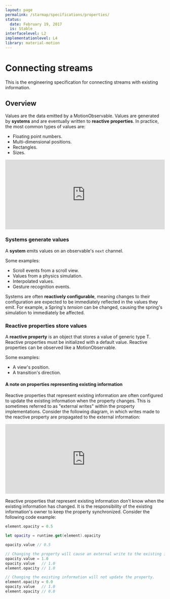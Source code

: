 ```yaml
---
layout: page
permalink: /starmap/specifications/properties/
status:
  date: February 19, 2017
  is: Stable
interfacelevel: L2
implementationlevel: L4
library: material-motion
---
```


# Connecting streams

This is the engineering specification for connecting streams with existing information.

## Overview

Values are the data emitted by a MotionObservable. Values are generated by **systems** and are
eventually written to **reactive properties**. In practice, the most common types of values are:

- Floating point numbers.
- Multi-dimensional positions.
- Rectangles.
- Sizes.

<iframe width="100%" height="220" frameborder="0" src="https://material-motion.github.io/loopy/v1/?embed=1&data=[[[1,399,304,1,%22System%22,5],[2,714,310,1,%22Reactive%2520Property%22,4]],[[1,2,89,1,0]],[[558,214,%22Values%22]],2%5D"></iframe>

### Systems generate values

A **system** emits values on an observable's `next` channel.

Some examples:

- Scroll events from a scroll view.
- Values from a physics simulation.
- Interpolated values.
- Gesture recognition events.

Systems are often **reactively configurable**, meaning changes to their configuration are expected
to be immediately reflected in the values they emit. For example, a Spring's *tension* can be
changed, causing the spring's simulation to immediately be affected.

### Reactive properties store values

A **reactive property** is an object that stores a value of generic type T. Reactive properties
must be initialized with a default value. Reactive properties can be observed like a
MotionObservable.

Some examples:

- A view's position.
- A transition's direction.

#### A note on properties representing existing information

Reactive properties that represent existing information are often configured to update the existing
information when the property changes. This is sometimes referred to as "external writes" within
the property implementations. Consider the following diagram, in which writes made to the reactive
property are propagated to the external information:

<iframe width="100%" height="220" frameborder="0" src="https://material-motion.github.io/loopy/v1/?embed=1&data=[[[1,513,461,1,"System",5],[2,759,461,1,"Reactive%2520Property",4],[4,983,462,1,"Existing%2520information",1]],[[1,2,3,1,0],[2,4,3,1,0]],[[626,454,"Values"]],4%5D"></iframe>

Reactive properties that represent existing information don't know when the existing information
has changed. It is the responsibility of the existing information's owner to keep the property
synchronized. Consider the following code example:

```swift
element.opacity = 0.5

let opacity = runtime.get(element).opacity

opacity.value // 0.5

// Changing the property will cause an external write to the existing information.
opacity.value = 1.0
opacity.value   // 1.0
element.opacity // 1.0

// Changing the existing information will not update the property.
element.opacity = 0.0
opacity.value   // 1.0
element.opacity // 0.0
```
